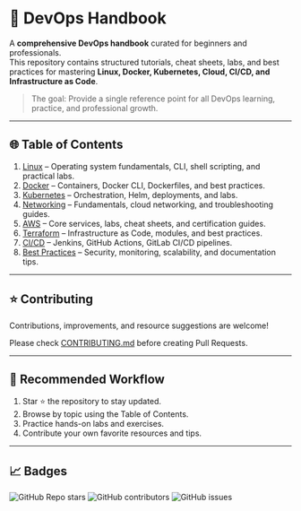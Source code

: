 # 📘 DevOps Handbook

A **comprehensive DevOps handbook** curated for beginners and professionals.  
This repository contains structured tutorials, cheat sheets, labs, and best practices for mastering **Linux, Docker, Kubernetes, Cloud, CI/CD, and Infrastructure as Code**.  

> The goal: Provide a single reference point for all DevOps learning, practice, and professional growth.

---

## 🌐 Table of Contents

1. [Linux](01_Linux/README.md) – Operating system fundamentals, CLI, shell scripting, and practical labs.  
2. [Docker](02_Docker/README.md) – Containers, Docker CLI, Dockerfiles, and best practices.  
3. [Kubernetes](03_Kubernetes/README.md) – Orchestration, Helm, deployments, and labs.  
4. [Networking](04_Networking/README.md) – Fundamentals, cloud networking, and troubleshooting guides.  
5. [AWS](05_AWS/README.md) – Core services, labs, cheat sheets, and certification guides.  
6. [Terraform](06_Terraform/README.md) – Infrastructure as Code, modules, and best practices.  
7. [CI/CD](07_CI_CD/README.md) – Jenkins, GitHub Actions, GitLab CI/CD pipelines.  
8. [Best Practices](08_BestPractices/README.md) – Security, monitoring, scalability, and documentation tips.

---

## ⭐ Contributing

Contributions, improvements, and resource suggestions are welcome!  

Please check [CONTRIBUTING.md](CONTRIBUTING.md) before creating Pull Requests.

---

## 🔗 Recommended Workflow

1. Star ⭐ the repository to stay updated.  
2. Browse by topic using the Table of Contents.  
3. Practice hands-on labs and exercises.  
4. Contribute your own favorite resources and tips.

---

## 📈 Badges

![GitHub Repo stars](https://img.shields.io/github/stars/ShivamJha2436/devops-handbook?style=social)
![GitHub contributors](https://img.shields.io/github/ShivamJha2436yourusername/devops-handbook)
![GitHub issues](https://img.shields.io/github/issues/ShivamJha2436/devops-handbook)
